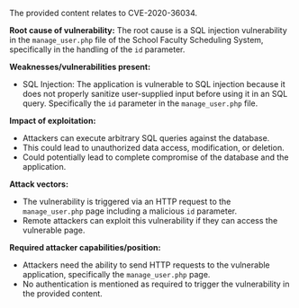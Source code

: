 The provided content relates to CVE-2020-36034.

**Root cause of vulnerability:**
The root cause is a SQL injection vulnerability in the `manage_user.php` file of the School Faculty Scheduling System, specifically in the handling of the `id` parameter.

**Weaknesses/vulnerabilities present:**
- SQL Injection: The application is vulnerable to SQL injection because it does not properly sanitize user-supplied input before using it in an SQL query. Specifically the `id` parameter in the `manage_user.php` file.

**Impact of exploitation:**
- Attackers can execute arbitrary SQL queries against the database.
- This could lead to unauthorized data access, modification, or deletion.
- Could potentially lead to complete compromise of the database and the application.

**Attack vectors:**
- The vulnerability is triggered via an HTTP request to the `manage_user.php` page including a malicious `id` parameter.
- Remote attackers can exploit this vulnerability if they can access the vulnerable page.

**Required attacker capabilities/position:**
- Attackers need the ability to send HTTP requests to the vulnerable application, specifically the `manage_user.php` page.
- No authentication is mentioned as required to trigger the vulnerability in the provided content.